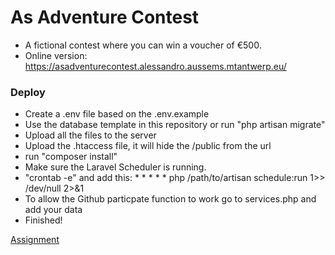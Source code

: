 # As Adventure Contest
- A fictional contest where you can win a voucher of €500.
- Online version: https://asadventurecontest.alessandro.aussems.mtantwerp.eu/
### Deploy
- Create a .env file based on the .env.example
- Use the database template in this repository or run "php artisan migrate"
- Upload all the files to the server
- Upload the .htaccess file, it will hide the /public from the url
- run "composer install"
- Make sure the Laravel Scheduler is running.
- "crontab -e" and add this: * * * * * php /path/to/artisan schedule:run 1>> /dev/null 2>&amp;1
- To allow the Github particpate function to work go to services.php and add your data
- Finished!

[Assignment](https://github.com/alessandroaussems/DevelopmentExamen/blob/master/opdracht.md)

